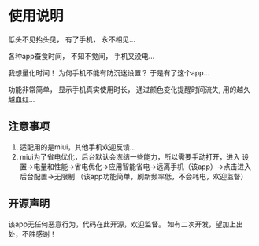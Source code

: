 # 使用说明
 低头不见抬头见，
 有了手机，
 永不相见...
 
 各种app蚕食时间，
 不知不觉间，
 手机又没电...
 
 我想量化时间！
 为何手机不能有防沉迷设置？
 于是有了这个app...
 
 功能非常简单，
 显示手机真实使用时长，
 通过颜色变化提醒时间流失,
 用的越久越血红...
 
 ## 注意事项
1. 适配用的是miui，其他手机欢迎反馈...
2. miui为了省电优化，后台默认会冻结一些能力，所以需要手动打开，进入 设置->电量和性能->省电优化->应用智能省电->远离手机（该app）->点击进入后台配置->无限制 （该app功能简单，刷新频率低，不会耗电，欢迎监督）

## 开源声明
该app无任何恶意行为，代码在此开源，欢迎监督。
如有二次开发，望加上出处，不胜感谢！
 


